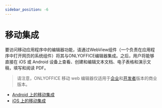 ```yaml
---
sidebar_position: -6
---
```


# 移动集成

要访问移动应用程序中的编辑器功能，请通过WebView组件（一个负责在应用程序中打开网页的系统组件）将其与ONLYOFFICE编辑器集成。之后，用户将能够直接在 iOS 或 Android 设备上查看、创建和编辑文本文档、电子表格和演示文稿，填写和阅读 PDF。

> 请注意，ONLYOFFICE 移动 web 编辑器仅适用于[企业](https://www.onlyoffice.com/docs-enterprise.aspx)和[开发者](https://www.onlyoffice.com/developer-edition.aspx)版本的商业版本。

- [Android 上的移动集成](mobile-integration-on-android-devices.md)
- [iOS 上的移动集成](mobile-integration-on-ios-devices.md)
